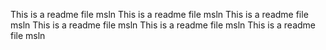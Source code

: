 This is a readme file msln
This is a readme file msln
This is a readme file msln
This is a readme file msln
This is a readme file msln
This is a readme file msln
